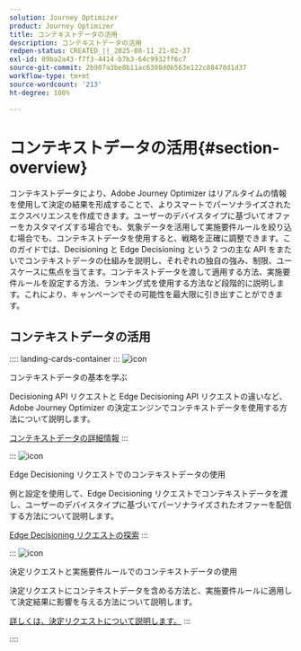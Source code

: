 ```yaml
---
solution: Journey Optimizer
product: Journey Optimizer
title: コンテキストデータの活用
description: コンテキストデータの活用
redpen-status: CREATED_||_2025-08-11_21-02-37
exl-id: 09ba2a43-f7f3-4414-b7b3-64c9932ff6c7
source-git-commit: 2b907a3be8b11ac6308d0b563e122c88478d1d37
workflow-type: tm+mt
source-wordcount: '213'
ht-degree: 100%

---
```


# コンテキストデータの活用{#section-overview}

コンテキストデータにより、Adobe Journey Optimizer はリアルタイムの情報を使用して決定の結果を形成することで、よりスマートでパーソナライズされたエクスペリエンスを作成できます。ユーザーのデバイスタイプに基づいてオファーをカスタマイズする場合でも、気象データを活用して実施要件ルールを絞り込む場合でも、コンテキストデータを使用すると、戦略を正確に調整できます。このガイドでは、Decisioning と Edge Decisioning という 2 つの主な API をまたいでコンテキストデータの仕組みを説明し、それぞれの独自の強み、制限、ユースケースに焦点を当てます。コンテキストデータを渡して適用する方法、実施要件ルールを設定する方法、ランキング式を使用する方法など段階的に説明します。これにより、キャンペーンでその可能性を最大限に引き出すことができます。

## コンテキストデータの活用

:::: landing-cards-container
:::
![icon](https://cdn.experienceleague.adobe.com/icons/circle-play.svg?lang=ja)

コンテキストデータの基本を学ぶ

Decisioning API リクエストと Edge Decisioning API リクエストの違いなど、Adobe Journey Optimizer の決定エンジンでコンテキストデータを使用する方法について説明します。

[コンテキストデータの詳細情報](../using/offers/context-data.md)
:::

:::
![icon](https://cdn.experienceleague.adobe.com/icons/code-branch.svg?lang=ja)

Edge Decisioning リクエストでのコンテキストデータの使用

例と設定を使用して、Edge Decisioning リクエストでコンテキストデータを渡し、ユーザーのデバイスタイプに基づいてパーソナライズされたオファーを配信する方法について説明します。

[Edge Decisioning リクエストの探索](../using/offers/context-data-edge.md)
:::

:::
![icon](https://cdn.experienceleague.adobe.com/icons/list-check.svg?lang=ja)

決定リクエストと実施要件ルールでのコンテキストデータの使用

決定リクエストにコンテキストデータを含める方法と、実施要件ルールに適用して決定結果に影響を与える方法について説明します。

[詳しくは、決定リクエストについて説明します。](../using/offers/context-data-decisioning.md)
:::

::::
